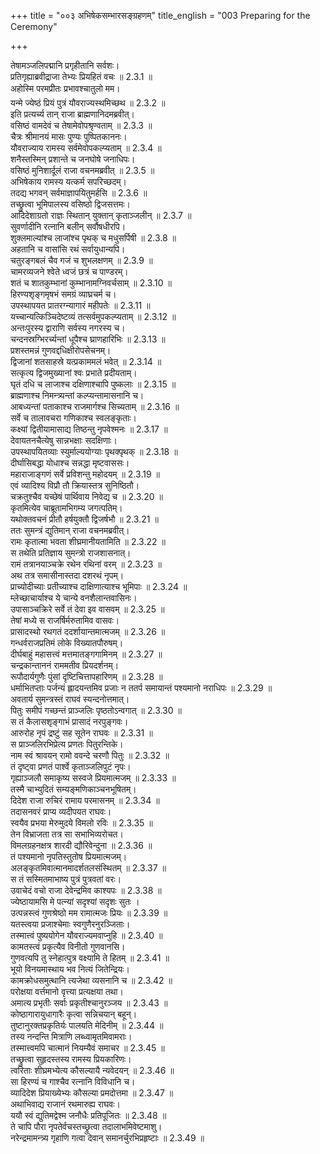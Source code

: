 +++
title = "००३ अभिषेकसम्भारसङ्ग्रहणम्"
title_english = "003 Preparing for the Ceremony"

+++


  
तेषामञ्जलिपद्मानि प्रगृहीतानि सर्वशः।  
प्रतिगृह्याब्रवीद्राजा तेभ्यः प्रियहितं वचः ॥ 2.3.1 ॥   
अहोस्मि परमप्रीतः प्रभावश्चातुलो मम।  
यन्मे ज्येष्ठं प्रियं पुत्रं यौवराज्यस्थमिच्छथ ॥ 2.3.2 ॥   
इति प्रत्यर्च्य तान् राजा ब्राह्मणानिदमब्रवीत्।  
वसिष्ठं वामदेवं च तेषामेवोपश्रृण्वताम् ॥ 2.3.3 ॥   
चैत्रः श्रीमानयं मासः पुण्यः पुष्पितकाननः।  
यौवराज्याय रामस्य सर्वमेवोपकल्प्यताम् ॥ 2.3.4 ॥   
शनैस्तस्मिन् प्रशान्ते च जनघोषे जनाधिपः।  
वसिष्ठं मुनिशार्दूलं राजा वचनमब्रवीत् ॥ 2.3.5 ॥   
अभिषेकाय रामस्य यत्कर्म सपरिच्छदम्।  
तदद्य भगवन् सर्वमाज्ञापयितुमर्हसि ॥ 2.3.6 ॥   
तच्छ्रुत्वा भूमिपालस्य वसिष्ठो द्विजसत्तमः।  
आदिदेशाग्रतो राज्ञः स्थितान् युक्तान् कृताञ्जलीन् ॥ 2.3.7 ॥   
सुवर्णादीनि रत्नानि बलीन् सर्वौषधीरपि।  
शुक्लमाल्यांश्च लाजांश्च पृथक् च मधुसर्पिषी ॥ 2.3.8 ॥   
अहतानि च वासांसि रथं सर्वायुधान्यपि।  
चतुरङ्गबलं चैव गजं च शुभलक्षणम् ॥ 2.3.9 ॥   
चामरव्यजने श्वेते ध्वजं छत्रं च पाण्डरम्।  
शतं च शातकुम्भानां कुम्भानामग्निवर्चसाम् ॥ 2.3.10 ॥   
हिरण्यशृङ्गमृषभं समग्रं व्याघ्रचर्म च।  
उपस्थापयत प्रातरग्न्यागारं महीपतेः ॥ 2.3.11 ॥   
यच्चान्यत्किञ्चिदेष्टव्यं तत्सर्वमुपकल्प्यताम् ॥ 2.3.12 ॥   
अन्तःपुरस्य द्वाराणि सर्वस्य नगरस्य च।  
चन्दनस्रग्भिरर्च्यन्तां धूपैश्च घ्राणहारिभिः ॥ 2.3.13 ॥   
प्रशस्तमन्नं गुणवद्दधिक्षीरोपसेचनम्।  
द्विजानां शतसाहस्रे यत्प्रकाममलं भवेत् ॥ 2.3.14 ॥   
सत्कृत्य द्विजमुख्यानां श्वः प्रभाते प्रदीयताम्।  
घृतं दधि च लाजाश्च दक्षिणाश्चापि पुष्कलाः ॥ 2.3.15 ॥   
ब्राह्मणाश्च निमन्त्र्यन्तां कल्प्यन्तामासनानि च।  
आबध्यन्तां पताकाश्च राजमार्गश्च सिच्यताम् ॥ 2.3.16 ॥   
सर्वे च तालावचरा गणिकाश्च स्वलङ्कृताः।  
कक्ष्यां द्वितीयामासाद्य तिष्ठन्तु नृपवेश्मनः ॥ 2.3.17 ॥   
देवायतनचैत्येषु सान्नभक्षाः सदक्षिणाः।  
उपस्थापयितव्याः स्युर्माल्ययोग्याः पृथक्पृथक् ॥ 2.3.18 ॥   
दीर्घासिबद्धा योधाश्च सन्नद्धा मृष्टवाससः।  
महाराजाङ्गणं सर्वे प्रविशन्तु महोदयम् ॥ 2.3.19 ॥   
एवं व्यादिश्य विप्रौ तौ क्रियास्तत्र सुनिष्ठितौ।  
चक्रतुश्चैव यच्छेषं पार्थिवाय निवेद्य च ॥ 2.3.20 ॥   
कृतमित्येव चाब्रूतामभिगम्य जगत्पतिम्।  
यथोक्तवचनं प्रीतौ हर्षयुक्तौ द्विजर्षभौ ॥ 2.3.21 ॥   
ततः सुमन्त्रं द्युतिमान् राजा वचनमब्रवीत्।  
रामः कृतात्मा भवता शीघ्रमानीयतामिति ॥ 2.3.22 ॥   
स तथेति प्रतिज्ञाय सुमन्त्रो राजशासनात्।  
रामं तत्रानयाञ्चक्रे रथेन रथिनां वरम् ॥ 2.3.23 ॥   
अथ तत्र समासीनास्तदा दशरथं नृपम्।  
प्राच्योदीच्याः प्रतीच्याश्च दाक्षिणात्याश्च भूमिपाः ॥ 2.3.24 ॥   
म्लेच्छाचार्याश्च ये चान्ये वनशैलान्तवासिनः।  
उपासाञ्चक्रिरे सर्वे तं देवा इव वासवम् ॥ 2.3.25 ॥   
तेषां मध्ये स राजर्षिर्मरुतामिव वासवः।  
प्रासादस्थो रथगतं ददर्शायान्तमात्मजम् ॥ 2.3.26 ॥   
गन्धर्वराजप्रतिमं लोके विख्यातपौरुषम्।  
दीर्घबाहुं महासत्त्वं मत्तमातङ्गगामिनम् ॥ 2.3.27 ॥   
चन्द्रकान्ताननं राममतीव प्रियदर्शनम्।  
रूपौदार्यगुणैः पुंसां दृष्टिचित्तापहारिणम् ॥ 2.3.28 ॥   
धर्माभितप्ताः पर्जन्यं ह्लादयन्तमिव प्रजाः न ततर्प समायान्तं पश्यमानो नराधिपः ॥ 2.3.29 ॥   
अवतार्य सुमन्त्रस्तं राघवं स्यन्दनोत्तमात्।  
पितुः समीपं गच्छन्तं प्राञ्जलिः पृष्ठतोऽन्वगात् ॥ 2.3.30 ॥   
स तं कैलासशृङ्गाभं प्रासादं नरपुङ्गवः।  
आरुरोह नृपं द्रष्टुं सह सूतेन राघवः ॥ 2.3.31 ॥   
स प्राञ्जलिरभिप्रेत्य प्रणतः पितुरन्तिके।  
नाम स्वं श्रावयन् रामो ववन्दे चरणौ पितुः ॥ 2.3.32 ॥   
तं दृष्ट्वा प्रणतं पार्श्वे कृताञ्जलिपुटं नृपः।  
गृह्याञ्जलौ समाकृष्य सस्वजे प्रियमात्मजम् ॥ 2.3.33 ॥   
तस्मै चाभ्युदितं सम्यङ्मणिकाञ्चनभूषितम्।  
दिदेश राजा रुचिरं रामाय परमासनम् ॥ 2.3.34 ॥   
तदासनवरं प्राप्य व्यदीपयत राघवः।  
स्वयैव प्रभया मेरुमुदये विमलो रविः ॥ 2.3.35 ॥   
तेन विभ्राजता तत्र सा सभाभिव्यरोचत।  
विमलग्रहनक्षत्र शारदी द्यौरिवेन्दुना ॥ 2.3.36 ॥   
तं पश्यमानो नृपतिस्तुतोष प्रियमात्मजम्।  
अलङ्कृतमिवात्मानमादर्शतलसंस्थितम् ॥ 2.3.37 ॥   
स तं सस्मितमाभाष्य पुत्रं पुत्रवतां वरः।  
उवाचेदं वचो राजा देवेन्द्रमिव काश्यपः ॥ 2.3.38 ॥   
ज्येष्ठायामसि मे पत्न्यां सदृश्यां सदृशः सुतः ।  
उत्पन्नस्त्वं गुणश्रेष्ठो मम रामात्मजः प्रियः  ॥ 2.3.39 ॥   
यतस्त्वया प्रजाश्चेमाः स्वगुणैरनुरञ्जिताः।  
तस्मात्त्वं पुष्ययोगेन यौवराज्यमवाप्नुहि ॥ 2.3.40 ॥   
कामतस्त्वं प्रकृत्यैव विनीतो गुणवानसि।  
गुणवत्यपि तु स्नेहात्पुत्र वक्ष्यामि ते हितम् ॥ 2.3.41 ॥   
भूयो विनयमास्थाय भव नित्यं जितेन्द्रियः।  
कामक्रोधसमुत्थानि त्यजेथा व्यसनानि च ॥ 2.3.42 ॥   
परोक्षया वर्त्तमानो वृत्त्या प्रत्यक्षया तथा।  
अमात्य प्रभृतीः सर्वाः प्रकृतीश्चानुरञ्जय ॥ 2.3.43 ॥   
कोष्ठागारायुधागारैः कृत्वा सन्निचयान् बहून्।  
तुष्टानुरक्तप्रकृतिर्यः पालयति मेदिनीम् ॥ 2.3.44 ॥   
तस्य नन्दन्ति मित्राणि लब्ध्वामृतमिवामराः।  
तस्मात्त्वमपि चात्मानं नियम्यैवं समाचर ॥ 2.3.45 ॥   
तच्छ्रुत्वा सुहृदस्तस्य रामस्य प्रियकारिणः।  
त्वरिताः शीघ्रमभ्येत्य कौसल्यायै न्यवेदयन् ॥ 2.3.46 ॥   
सा हिरण्यं च गाश्चैव रत्नानि विविधानि च।  
व्यादिदेश प्रियाख्येभ्यः कौसल्या प्रमदोत्तमा ॥ 2.3.47 ॥   
अथाभिवाद्य राजानं रथमारुह्य राघवः।  
ययौ स्वं द्युतिमद्वेश्म जनौधैः प्रतिपूजितः ॥ 2.3.48 ॥   
ते चापि पौरा नृपतेर्वचस्तच्छ्रुत्वा तदालाभमिवेष्टमाशु।  
नरेन्द्रमामन्त्र्य गृहाणि गत्वा देवान् समानर्चुरभिप्रहृष्टाः ॥ 2.3.49 ॥   
